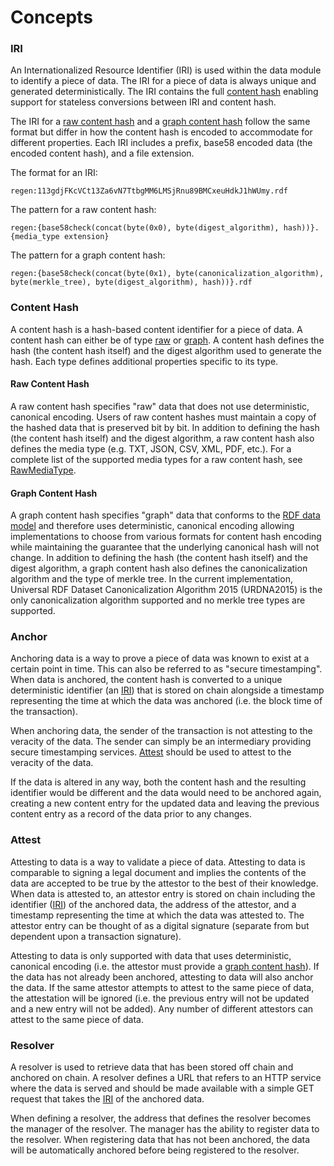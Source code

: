 # Concepts

### IRI

An Internationalized Resource Identifier (IRI) is used within the data module to identify a piece of data. The IRI for a piece of data is always unique and generated deterministically. The IRI contains the full [content hash](#content-hash) enabling support for stateless conversions between IRI and content hash.

The IRI for a [raw content hash](#raw-content-hash) and a [graph content hash](#graph-content-hash) follow the same format but differ in how the content hash is encoded to accommodate for different properties. Each IRI includes a prefix, base58 encoded data (the encoded content hash), and a file extension.

The format for an IRI:

```
regen:113gdjFKcVCt13Za6vN7TtbgMM6LMSjRnu89BMCxeuHdkJ1hWUmy.rdf
```

The pattern for a raw content hash:

```
regen:{base58check(concat(byte(0x0), byte(digest_algorithm), hash))}.{media_type extension}
```

The pattern for a graph content hash:

```
regen:{base58check(concat(byte(0x1), byte(canonicalization_algorithm), byte(merkle_tree), byte(digest_algorithm), hash))}.rdf
```

### Content Hash

A content hash is a hash-based content identifier for a piece of data. A content hash can either be of type [raw](#raw-content-hash) or [graph](#graph-content-hash). A content hash defines the hash (the content hash itself) and the digest algorithm used to generate the hash. Each type defines additional properties specific to its type.

#### Raw Content Hash

A raw content hash specifies "raw" data that does not use deterministic, canonical encoding. Users of raw content hashes must maintain a copy of the hashed data that is preserved bit by bit. In addition to defining the hash (the content hash itself) and the digest algorithm, a raw content hash also defines the media type (e.g. TXT, JSON, CSV, XML, PDF, etc.). For a complete list of the supported media types for a raw content hash, see [RawMediaType](https://buf.build/regen/regen-ledger/docs/main:regen.data.v1#regen.data.v1.RawMediaType).

#### Graph Content Hash

A graph content hash specifies "graph" data that conforms to the [RDF data model](https://www.w3.org/TR/rdf11-concepts/) and therefore uses deterministic, canonical encoding allowing implementations to choose from various formats for content hash encoding while maintaining the guarantee that the underlying canonical hash will not change. In addition to defining the hash (the content hash itself) and the digest algorithm, a graph content hash also defines the canonicalization algorithm and the type of merkle tree. In the current implementation, Universal RDF Dataset Canonicalization Algorithm 2015 (URDNA2015) is the only canonicalization algorithm supported and no merkle tree types are supported.

### Anchor

Anchoring data is a way to prove a piece of data was known to exist at a certain point in time. This can also be referred to as "secure timestamping". When data is anchored, the content hash is converted to a unique deterministic identifier (an [IRI](#iri)) that is stored on chain alongside a timestamp representing the time at which the data was anchored (i.e. the block time of the transaction).

When anchoring data, the sender of the transaction is not attesting to the veracity of the data. The sender can simply be an intermediary providing secure timestamping services. [Attest](#attest) should be used to attest to the veracity of the data.

If the data is altered in any way, both the content hash and the resulting identifier would be different and the data would need to be anchored again, creating a new content entry for the updated data and leaving the previous content entry as a record of the data prior to any changes.

### Attest

Attesting to data is a way to validate a piece of data. Attesting to data is comparable to signing a legal document and implies the contents of the data are accepted to be true by the attestor to the best of their knowledge. When data is attested to, an attestor entry is stored on chain including the identifier ([IRI](#iri)) of the anchored data, the address of the attestor, and a timestamp representing the time at which the data was attested to. The attestor entry can be thought of as a digital signature (separate from but dependent upon a transaction signature).

Attesting to data is only supported with data that uses deterministic, canonical encoding (i.e. the attestor must provide a [graph content hash](#graph-content-hash)). If the data has not already been anchored, attesting to data will also anchor the data. If the same attestor attempts to attest to the same piece of data, the attestation will be ignored (i.e. the previous entry will not be updated and a new entry will not be added). Any number of different attestors can attest to the same piece of data. 

### Resolver

A resolver is used to retrieve data that has been stored off chain and anchored on chain. A resolver defines a URL that refers to an HTTP service where the data is served and should be made available with a simple GET request that takes the [IRI](#iri) of the anchored data.

When defining a resolver, the address that defines the resolver becomes the manager of the resolver. The manager has the ability to register data to the resolver. When registering data that has not been anchored, the data will be automatically anchored before being registered to the resolver.
